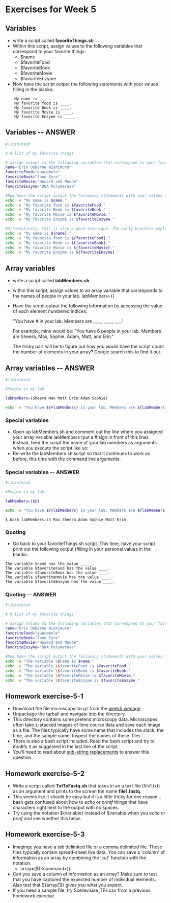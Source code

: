 # Exercises for Week 5


## Variables

+ write a script called **favoriteThings.sh**
+ Within this script, assign values to the following variables that correspond to your favorite things:
    + $name
    + $favoriteFood
    + $favoriteBook
    + $favoriteMovie
    + $favoriteEnzyme
+ Now have the script output the following statements with your values filling in the blanks:


```
    My name is ____.
    My favorite food is ____.
    My favorite Book is ____.
    My favorite Movie is ____.
    My favorite Enzyme is _____.
```


## Variables -- ANSWER

```bash
#!/bin/bash

# A list of my favorite things

# assign values to the following variables that correspond to your favorite things
name="Erin Osborne Nishimura"
favoriteFood="guacamole"
favoriteBook="Jane Eyre"
favoriteMovie="Howard and Maude"
favoriteEnzyme="DNA Polymerase"

#Now have the script output the following statements with your values filling in the blanks:
echo -e "My name is $name."
echo -e "My favorite food is $favoriteFood."
echo -e "My favorite Book is $favoriteBook."
echo -e "My favorite Movie is $favoriteMovie."
echo -e "My favorite Enzyme is $favoriteEnzyme."

#Alternatively, this is also a good technique. The curly brackets explicitly put your variable names in parentheses and avoid confusion with any of the surrounding text.
echo -e "My name is ${name}."
echo -e "My favorite food is ${favoriteFood}."
echo -e "My favorite Book is ${favoriteBook}."
echo -e "My favorite Movie is ${favoriteMovie}."
echo -e "My favorite Enzyme is ${favoriteEnzyme}."
```

## Array variables
+ write a script called **labMembers.sh**
+ within this script, assign values to an array variable that corresponds to the names of people in your lab. 
  labMembers=()
+ Have the script output the following information by accessing the value of each element numbered indices:

  "You have # in your lab. Members are ____, ____, ___."
  
  For example, mine would be: "You have 6 people in your lab. Members are Sheera, Max, Sophie, Adam, Matt, and Erin."
  
  The tricky part will be to figure out how you would have the script count the number of elements in your array? Google search this to find it out.
  
## Array variables -- ANSWER

```bash
#!/bin/bash

#People in my lab

labMembers=(Sheera Max Matt Erin Adam Sophie)

echo -e "You have ${#labMembers} in your lab. Members are ${labMembers[@]}."
```

### Special variables

+ Open up labMembers.sh and comment out the line where you assigned your array variable labMembers (put a # sign in front of this line). Instead, feed the script the name of your lab members as arguments when you execute the script like so:
+ Re-write the labMembers.sh script so that it continues to work as before, this time with the command line arguments.

### Special variables -- ANSWER

```bash
#!/bin/bash

#People in my lab

labMembers=($@)

echo -e "You have ${#labMembers} in your lab. Members are ${labMembers[@]}."
```

```
$ bash labMembers.sh Max Sheera Adam Sophie Matt Erin
```

### Quoting

+ Go back to your favoriteThings.sh script. This time, have your script print out the following output (filling in your personal values in the blanks:

```
The variable $name has the value _____.
The variable $favoriteFood has the value ____.
The variable $favoriteBook has the value ____.
The variable $favoriteMovie has the value ____.
The variable $favoriteEnzyme has the value ____.
```

### Quoting -- ANSWER

```bash
#!/bin/bash

# A list of my favorite things

# assign values to the following variables that correspond to your favorite things
name="Erin Osborne Nishimura"
favoriteFood="guacamole"
favoriteBook="Jane Eyre"
favoriteMovie="Howard and Maude"
favoriteEnzyme="DNA Polymerase"

#Now have the script output the following statements with your values filling in the blanks:
echo -e "The variable \$name is $name."
echo -e "The variable \$favoriteFood is $favoriteFood."
echo -e "The variable \$favoriteBook is $favoriteBook."
echo -e "The variable \$favoriteMovie is $favoriteMovie."
echo -e "The variable \$favoriteEnzyme is $favoriteEnzyme."
```

## Homework exercise-5-1

+ Download the file microscopy.tar.gz from the [week5 wepage](http://onish.web.unc.edu/week5)
+ Unpackage the tarball and navigate into the directory.
+ This directory contains some pretend microscopy data. Microscopes often take z-stacked images of time course data and save each image as a file. The files typically have some name that includes the stack, the time, and the sample name. Inspect the names of these 'files'.
+ There is also a bash script included. Read the bash script and try to modify it as suggested in the last line of the script.
+ You'll need to read about [sub-string replacements](https://github.com/erinosb/bash_notes/blob/master/01_intro_bash_variables.md#substring-replacement) to answer this question.

## Homework exercise-5-2
+ Write a script called **TxtToFastq.sh** that takes in an a text file (file1.txt) as an argument and prints to the screen the name **file1.fastq**.
+ This seems like it should be easy but it is a little tricky for one reason... bash gets confused about how to *echo* or *printf* things that have characters right next to the output with no spaces.
+ Try using the notation ${variable} instead of $variable when you *echo* or *prinf* and see whether this helps.

## Homework exercise-5-3
+ Imaginge you have a tab delimited file or a comma delimited file. These files typically contain spread-sheet like data. You can save a 'column' of information as an array by combining the 'cut' function with the notation:
    + array=($(\<command\>))
+ Can you save a column of information as an array? Make sure to test that you have captured the expected number of individual elements. Also test that ${array[1]} gives you what you expect. 
+ If you need a sample file, try Scerevisiae_TFs.csv from a previous homework exercise.



  



